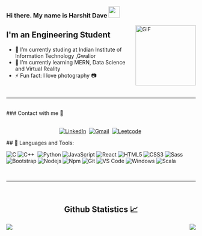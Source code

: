 ### Hi there. My name is Harshit Dave <img width="30px" src="https://media.tenor.com/images/3b388fe03da271d2674faf85eb7c3fcd/tenor.gif" />

<img align="right" alt="GIF" height="160px" src="https://media.giphy.com/media/du3J3cXyzhj75IOgvA/giphy.gif" />

## I'm an Engineering Student  

- 🔭  I’m currently studing at Indian Institute of Information Technology ,Gwalior
- 🌱 I’m currently learning MERN, Data Science and Virtual Reality
- ⚡ Fun fact: I love photography 📷
<br/>

---

<br/>
### Contact with me 📝

<p align="center">
<br>
<a href="linkedin.com/in/harshit-dave-b72a22193/"><img src="https://img.shields.io/badge/linkedin-%230077B5.svg?&style=for-the-badge&logo=linkedin&logoColor=white" alt="LinkedIn" /></a>&nbsp;
<a href="mailto:harshitkd@gmail.com?subject=Hola%20Jiji"><img src="https://img.shields.io/badge/gmail-%23D14836.svg?&style=for-the-badge&logo=gmail&logoColor=white" alt="Gmail"/></a>&nbsp;
<a href="leetcode.com/harshit_dave/"><img src="https://img.shields.io/badge/leetcode-FFC30B.svg?&style=for-the-badge&logo=leetcode&logoColor=black" alt="Leetcode" /></a>&nbsp;
</p>
## 🧰 Languages and Tools:

![C](http://img.shields.io/badge/-C-A8B9CC?style=flat-square&logo=c&logoColor=ffffff)
![C++](https://img.shields.io/badge/-C++-05122A?style=flat&logo=C%2B%2B&logoColor=00599C)&nbsp;
![Python](http://img.shields.io/badge/-Python-3776AB?style=flat-square&logo=python&logoColor=ffffff)
![JavaScript](https://img.shields.io/badge/-JavaScript-%23F7DF1C?style=flat-square&logo=javascript&logoColor=000000&labelColor=%23F7DF1C&color=%23FFCE5A)
![React](https://img.shields.io/badge/-React-61DAFB?style=flat-square&logo=react&logoColor=ffffff)
![HTML5](https://img.shields.io/badge/-HTML5-%23E44D27?style=flat-square&logo=html5&logoColor=ffffff)
![CSS3](https://img.shields.io/badge/-CSS3-%231572B6?style=flat-square&logo=css3)
![Sass](https://img.shields.io/badge/-Sass-%23CC6699?style=flat-square&logo=sass&logoColor=ffffff)
![Bootstrap](https://img.shields.io/badge/-Bootstrap-563D7C?style=flat-square&logo=Bootstrap)
![Nodejs](https://img.shields.io/badge/-Nodejs-339933?style=flat-square&logo=Node.js&logoColor=ffffff)
![Npm](https://img.shields.io/badge/-npm-CB3837?style=flat-square&logo=npm)
![Git](https://img.shields.io/badge/-Git-%23F05032?style=flat-square&logo=git&logoColor=%23ffffff)
![VS Code](http://img.shields.io/badge/-VS%20Code-007ACC?style=flat-square&logo=visual-studio-code&logoColor=ffffff)
![Windows](http://img.shields.io/badge/-Windows-0078D6?style=flat-square&logo=windows&logoColor=ffffff)
![Scala](https://img.shields.io/badge/Scala-DC322F?style=for-the-badge&logo=scala&logoColor=white)

<br/>

---

<br/>

<h2 align="center"> Github Statistics 📈 </h2>

<div align="center"> 
<a href="https://github.com/harshitkd/github-readme-stats">
  <img align="left" src="https://github-readme-stats.vercel.app/api?username=harshitkd&theme=radical&line_width=30" />
</a>
 </div>
<a href="https://github.com/harshitkd/convoychat">
  <img align="right" src="https://github-readme-stats.vercel.app/api/top-langs/?username=harshitkd&layout=compact&langs_count=8&theme=algolia" />
</a>
 
